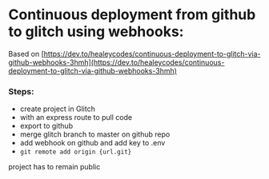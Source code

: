 # Continuous deployment from github to glitch using webhooks:

Based on [https://dev.to/healeycodes/continuous-deployment-to-glitch-via-github-webhooks-3hmh](https://dev.to/healeycodes/continuous-deployment-to-glitch-via-github-webhooks-3hmh)

### Steps: 
- create project in Glitch
- with an express route to pull code
- export to github
- merge glitch branch to master on github repo
- add webhook on github and add key to .env
- `git remote add origin {url.git}`

project has to remain public
